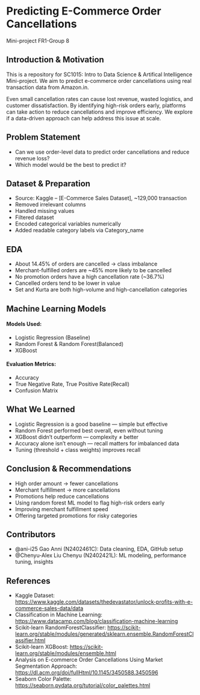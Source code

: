 # Predicting E-Commerce Order Cancellations
Mini-project FR1-Group 8

## Introduction & Motivation
This is a repository for SC1015: Intro to Data Science & Artifical Intelligence Mini-project. We aim to predict e-commerce order cancellations using real transaction data from Amazon.in.

Even small cancellation rates can cause lost revenue, wasted logistics, and customer dissatisfaction.
By identifying high-risk orders early, platforms can take action to reduce cancellations and improve efficiency. We explore if a data-driven approach can help address this issue at scale.

## Problem Statement
- Can we use order-level data to predict order cancellations and reduce revenue loss?
- Which model would be the best to predict it?

## Dataset & Preparation
- Source: Kaggle – [E-Commerce Sales Dataset],  ~129,000 transaction
- Removed irrelevant columns
- Handled missing values
- Filtered dataset
- Encoded categorical variables numerically
- Added readable category labels via Category_name

## EDA
- About 14.45% of orders are cancelled → class imbalance
- Merchant-fulfilled orders are ~45% more likely to be cancelled
- No promotion orders have a high cancellation rate (~36.7%)
- Cancelled orders tend to be lower in value
- Set and Kurta are both high-volume and high-cancellation categories

## Machine Learning Models
#### Models Used:
- Logistic Regression (Baseline)
- Random Forest & Random Forest(Balanced)
- XGBoost

#### Evaluation Metrics:
- Accuracy
- True Negative Rate, True Positive Rate(Recall)
- Confusion Matrix

## What We Learned
- Logistic Regression is a good baseline — simple but effective
- Random Forest performed best overall, even without tuning
- XGBoost didn’t outperform — complexity ≠ better
- Accuracy alone isn’t enough — recall matters for imbalanced data
- Tuning (threshold + class weights) improves recall

## Conclusion & Recommendations
- High order amount → fewer cancellations
- Merchant fulfillment → more cancellations
- Promotions help reduce cancellations
- Using random forest ML model to flag high-risk orders early
- Improving merchant fulfillment speed
- Offering targeted promotions for risky categories

## Contributors
- @ani-i25 Gao Anni (N2402461C): Data cleaning, EDA, GitHub setup
- @Chenyu-Alex Liu Chenyu (N2402421L): ML modeling, performance tuning, insights

## References
- Kaggle Dataset: https://www.kaggle.com/datasets/thedevastator/unlock-profits-with-e-commerce-sales-data/data
- Classification in Machine Learning: https://www.datacamp.com/blog/classification-machine-learning
- Scikit-learn RandomForestClassifier: https://scikit-learn.org/stable/modules/generated/sklearn.ensemble.RandomForestClassifier.html
- Scikit-learn XGBoost: https://scikit-learn.org/stable/modules/ensemble.html
- Analysis on E-commerce Order Cancellations Using Market Segmentation Approach: https://dl.acm.org/doi/fullHtml/10.1145/3450588.3450596
- Seaborn Color Palette: https://seaborn.pydata.org/tutorial/color_palettes.html
